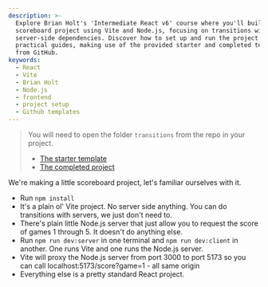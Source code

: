 ```yaml
---
description: >-
  Explore Brian Holt's 'Intermediate React v6' course where you'll build a
  scoreboard project using Vite and Node.js, focusing on transitions without
  server-side dependencies. Discover how to set up and run the project with
  practical guides, making use of the provided starter and completed templates
  from GitHub.
keywords:
  - React
  - Vite
  - Brian Holt
  - Node.js
  - frontend
  - project setup
  - Github templates
---
```

> You will need to open the folder `transitions` from the repo in your project.
>
> - [The starter template][starter]
> - [The completed project][completed]

We're making a little scoreboard project, let's familiar ourselves with it.

- Run `npm install`
- It's a plain ol' Vite project. No server side anything. You can do transitions with servers, we just don't need to.
- There's plain little Node.js server that just allow you to request the score of games 1 through 5. It doesn't do anything else.
- Run `npm run dev:server` in one terminal and `npm run dev:client` in another. One runs Vite and one runs the Node.js server.
- Vite will proxy the Node.js server from port 3000 to port 5173 so you can call localhost:5173/score?game=1 - all same origin
- Everything else is a pretty standard React project.

[starter]: https://github.com/btholt/irv6-project/tree/main/starter/transitions
[completed]: https://github.com/btholt/irv6-project/tree/main/completed/transitions
